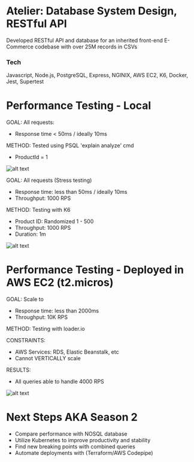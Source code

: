 # Atelier: Database System Design, RESTful API
Developed RESTful API and database for an inherited front-end E-Commerce codebase with over 25M records in CSVs

### Tech 

Javascript, Node.js, PostgreSQL, Express, NGINIX, AWS EC2, K6, Docker, Jest, Supertest

# Performance Testing - Local
GOAL: All requests:
- Response time < 50ms / ideally 10ms

METHOD: Tested using PSQL 'explain analyze' cmd
- ProductId = 1

![alt text](https://firebasestorage.googleapis.com/v0/b/sandbox-3a2e3.appspot.com/o/table1.PNG?alt=media&token=fb1362eb-b589-4a5f-8d93-3b373a78631f)


GOAL: All requests (Stress testing)
- Response time: less than 50ms / ideally 10ms
- Throughput: 1000 RPS

METHOD: Testing with K6
- Product ID: Randomized 1 - 500
- Throughput: 1000 RPS
- Duration: 1m

![alt text](https://firebasestorage.googleapis.com/v0/b/sandbox-3a2e3.appspot.com/o/table2.PNG?alt=media&token=6cd9407e-08d8-4084-b429-83d50e494a61)

# Performance Testing - Deployed in AWS EC2 (t2.micros)
GOAL: Scale to 
- Response time: less than 2000ms
- Throughput: 10K RPS

METHOD: Testing with loader.io

CONSTRAINTS:
- AWS Services: RDS, Elastic Beanstalk, etc
- Cannot VERTICALLY scale

RESULTS:
- All queries able to handle 4000 RPS

![alt text](https://firebasestorage.googleapis.com/v0/b/sandbox-3a2e3.appspot.com/o/table3.PNG?alt=media&token=fb7404da-80f9-411d-83e3-f1717e245607)

# Next Steps AKA Season 2
- Compare performance with NOSQL database
- Utilize Kubernetes to improve productivity and stability
- Find new breaking points with combined queries
- Automate deployments with (Terraform/AWS Codepipe)
